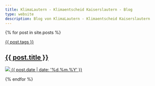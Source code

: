 ```yaml
---
title: KlimaLautern - Klimaentscheid Kaiserslautern - Blog
type: website
description: Blog von KlimaLautern - Klimaentscheid Kaiserslautern
---
```


<div class="collection-items">

{% for post in site.posts %}
<a class="collection-items__item" href="{{ post.url }}">
    <div class="collection-items__preview">
    <span class="collection-items__label">{{ post.tags }}</span>
    <h2 class="collection-items__title">{{ post.title }}</h2>
	<img src="{{ post.thumbnail }}" loading="lazy" />
	<time class="collection-items__date" datetime="{{ post.date }}">
		{{ post.date | date: '%d.%m.%Y' }}
	</time>
  </div>
</a>
{% endfor %}

</div>
